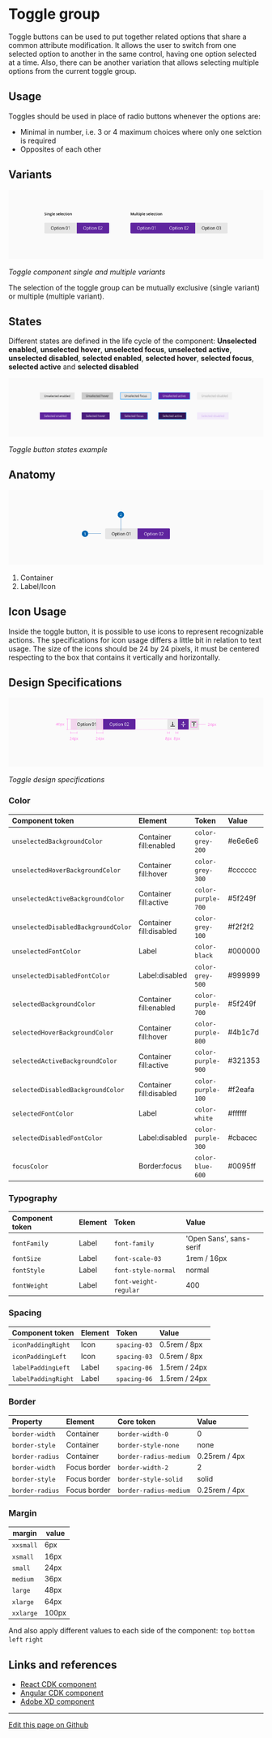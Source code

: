 # Toggle group

Toggle buttons can be used to put together related options that share a common attribute modification.
It allows the user to switch from one selected option to another in the same control, having one option selected at a time. Also, there can be another variation that allows selecting multiple options from the current toggle group.


## Usage

Toggles should be used in place of radio buttons whenever the options are:

* Minimal in number, i.e. 3 or 4 maximum choices where only one selction is required
* Opposites of each other

## Variants

![Toggle component single and multiple variants](images/toggle_variants.png)

_Toggle component single and multiple variants_

The selection of the toggle group can be mutually exclusive (single variant) or multiple (multiple variant).

## States

Different states are defined in the life cycle of the component:
**Unselected enabled**, **unselected hover**, **unselected focus**, **unselected active**, **unselected disabled**, **selected enabled**, **selected hover**, **selected focus**, **selected active** and **selected disabled**

![Toggle button states example](images/toggle_states.png)

_Toggle button states example_


## Anatomy

![Toggle component anatomy](images/toggle_anatomy.png)

1. Container
2. Label/Icon


## Icon Usage

Inside the toggle button, it is possible to use icons to represent recognizable actions. The specifications for icon usage differs a little bit in relation to text usage. The size of the icons should be 24 by 24 pixels, it must be centered respecting to the box that contains it vertically and horizontally. 


## Design Specifications

![Toggle design specifications](images/toggle_specs.png)

_Toggle design specifications_
### Color

| Component token                     | Element                     | Token                    | Value       |
| :---------------------------------- | :-------------------------- | :----------------------- | :---------- |
| `unselectedBackgroundColor`         | Container fill:enabled	    | `color-grey-200`         | #e6e6e6     |
| `unselectedHoverBackgroundColor`    | Container fill:hover	    | `color-grey-300`         | #cccccc     |
| `unselectedActiveBackgroundColor`   | Container fill:active	    | `color-purple-700`       | #5f249f     |
| `unselectedDisabledBackgroundColor` | Container fill:disabled	    | `color-grey-100`         | #f2f2f2     |
| `unselectedFontColor`               | Label	                    | `color-black`            | #000000     |
| `unselectedDisabledFontColor`       | Label:disabled	            | `color-grey-500`         | #999999     |
| `selectedBackgroundColor`           | Container fill:enabled	    | `color-purple-700`       | #5f249f     |
| `selectedHoverBackgroundColor`      | Container fill:hover	    | `color-purple-800`       | #4b1c7d     |
| `selectedActiveBackgroundColor`     | Container fill:active	    | `color-purple-900`       | #321353     |
| `selectedDisabledBackgroundColor`   | Container fill:disabled	    | `color-purple-100`       | #f2eafa     |
| `selectedFontColor`                 | Label	                    | `color-white`            | #ffffff     |
| `selectedDisabledFontColor`         | Label:disabled	            | `color-purple-300`       | #cbacec     |
| `focusColor`                        | Border:focus	            | `color-blue-600`         | #0095ff     |

### Typography

| Component token                     | Element              | Token                           | Value                       |
| :---------------------------------- | :------------------- | :------------------------------ | :-------------------------- |
| `fontFamily`                        | Label	             | `font-family`                   | 'Open Sans', sans-serif     |
| `fontSize`                          | Label	             | `font-scale-03`                 | 1rem / 16px                 |
| `fontStyle`                         | Label	             | `font-style-normal`             | normal                      |
| `fontWeight`                        | Label	             | `font-weight-regular`           | 400                         |


### Spacing

| Component token                     | Element              | Token                           | Value                       |
| :---------------------------------- | :------------------- | :------------------------------ | :-------------------------- |
| `iconPaddingRight`                  | Icon	             | `spacing-03`                    | 0.5rem / 8px                |
| `iconPaddingLeft`                   | Icon	             | `spacing-03`                    | 0.5rem / 8px                |
| `labelPaddingLeft`                  | Label	             | `spacing-06`                    | 1.5rem / 24px               |
| `labelPaddingRight`                 | Label	             | `spacing-06`                    | 1.5rem / 24px               |


### Border

| Property                 | Element          | Core token                 | Value            |
| :----------------------- | :--------------- | :------------------------- | :--------------- |
| `border-width`           | Container        | `border-width-0`           | 0                |
| `border-style`           | Container        | `border-style-none`        | none             |
| `border-radius`          | Container        | `border-radius-medium`     | 0.25rem / 4px    |
| `border-width`           | Focus border     | `border-width-2`           | 2                |
| `border-style`           | Focus border     | `border-style-solid`       | solid            |
| `border-radius`          | Focus border     | `border-radius-medium`     | 0.25rem / 4px    |

### Margin

margin | value
-- | --
```xxsmall``` | 6px
```xsmall``` | 16px
```small``` | 24px
```medium``` | 36px
```large``` | 48px
```xlarge``` | 64px
```xxlarge``` | 100px

And also apply different values to each side of the component:
```top``` ```bottom``` ```left``` ```right```

## Links and references

* [React CDK component](https://developer.dxc.com/tools/react/next/#/components/toggleGroup)
* [Angular CDK component](https://developer.dxc.com/tools/angular/next/#/components/toggleGroup)
* [Adobe XD component](https://xd.adobe.com/view/084a674b-b314-4b5d-8898-b4a58d7c6282-5d19/)

____________________________________________________________

[Edit this page on Github](https://github.com/dxc-technology/halstack-style-guide/blob/master/guidelines/components/toggle/README.md)
